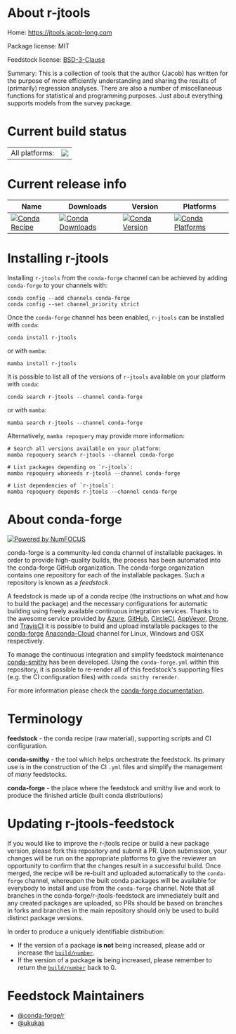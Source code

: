 About r-jtools
==============

Home: https://jtools.jacob-long.com

Package license: MIT

Feedstock license: [BSD-3-Clause](https://github.com/conda-forge/r-jtools-feedstock/blob/main/LICENSE.txt)

Summary: This is a collection of tools that the author (Jacob) has written for the purpose of more efficiently understanding and sharing the results of (primarily) regression analyses. There are also a number of miscellaneous functions for statistical and programming purposes. Just about everything supports models from the survey package.

Current build status
====================


<table><tr><td>All platforms:</td>
    <td>
      <a href="https://dev.azure.com/conda-forge/feedstock-builds/_build/latest?definitionId=14384&branchName=main">
        <img src="https://dev.azure.com/conda-forge/feedstock-builds/_apis/build/status/r-jtools-feedstock?branchName=main">
      </a>
    </td>
  </tr>
</table>

Current release info
====================

| Name | Downloads | Version | Platforms |
| --- | --- | --- | --- |
| [![Conda Recipe](https://img.shields.io/badge/recipe-r--jtools-green.svg)](https://anaconda.org/conda-forge/r-jtools) | [![Conda Downloads](https://img.shields.io/conda/dn/conda-forge/r-jtools.svg)](https://anaconda.org/conda-forge/r-jtools) | [![Conda Version](https://img.shields.io/conda/vn/conda-forge/r-jtools.svg)](https://anaconda.org/conda-forge/r-jtools) | [![Conda Platforms](https://img.shields.io/conda/pn/conda-forge/r-jtools.svg)](https://anaconda.org/conda-forge/r-jtools) |

Installing r-jtools
===================

Installing `r-jtools` from the `conda-forge` channel can be achieved by adding `conda-forge` to your channels with:

```
conda config --add channels conda-forge
conda config --set channel_priority strict
```

Once the `conda-forge` channel has been enabled, `r-jtools` can be installed with `conda`:

```
conda install r-jtools
```

or with `mamba`:

```
mamba install r-jtools
```

It is possible to list all of the versions of `r-jtools` available on your platform with `conda`:

```
conda search r-jtools --channel conda-forge
```

or with `mamba`:

```
mamba search r-jtools --channel conda-forge
```

Alternatively, `mamba repoquery` may provide more information:

```
# Search all versions available on your platform:
mamba repoquery search r-jtools --channel conda-forge

# List packages depending on `r-jtools`:
mamba repoquery whoneeds r-jtools --channel conda-forge

# List dependencies of `r-jtools`:
mamba repoquery depends r-jtools --channel conda-forge
```


About conda-forge
=================

[![Powered by
NumFOCUS](https://img.shields.io/badge/powered%20by-NumFOCUS-orange.svg?style=flat&colorA=E1523D&colorB=007D8A)](https://numfocus.org)

conda-forge is a community-led conda channel of installable packages.
In order to provide high-quality builds, the process has been automated into the
conda-forge GitHub organization. The conda-forge organization contains one repository
for each of the installable packages. Such a repository is known as a *feedstock*.

A feedstock is made up of a conda recipe (the instructions on what and how to build
the package) and the necessary configurations for automatic building using freely
available continuous integration services. Thanks to the awesome service provided by
[Azure](https://azure.microsoft.com/en-us/services/devops/), [GitHub](https://github.com/),
[CircleCI](https://circleci.com/), [AppVeyor](https://www.appveyor.com/),
[Drone](https://cloud.drone.io/welcome), and [TravisCI](https://travis-ci.com/)
it is possible to build and upload installable packages to the
[conda-forge](https://anaconda.org/conda-forge) [Anaconda-Cloud](https://anaconda.org/)
channel for Linux, Windows and OSX respectively.

To manage the continuous integration and simplify feedstock maintenance
[conda-smithy](https://github.com/conda-forge/conda-smithy) has been developed.
Using the ``conda-forge.yml`` within this repository, it is possible to re-render all of
this feedstock's supporting files (e.g. the CI configuration files) with ``conda smithy rerender``.

For more information please check the [conda-forge documentation](https://conda-forge.org/docs/).

Terminology
===========

**feedstock** - the conda recipe (raw material), supporting scripts and CI configuration.

**conda-smithy** - the tool which helps orchestrate the feedstock.
                   Its primary use is in the construction of the CI ``.yml`` files
                   and simplify the management of *many* feedstocks.

**conda-forge** - the place where the feedstock and smithy live and work to
                  produce the finished article (built conda distributions)


Updating r-jtools-feedstock
===========================

If you would like to improve the r-jtools recipe or build a new
package version, please fork this repository and submit a PR. Upon submission,
your changes will be run on the appropriate platforms to give the reviewer an
opportunity to confirm that the changes result in a successful build. Once
merged, the recipe will be re-built and uploaded automatically to the
`conda-forge` channel, whereupon the built conda packages will be available for
everybody to install and use from the `conda-forge` channel.
Note that all branches in the conda-forge/r-jtools-feedstock are
immediately built and any created packages are uploaded, so PRs should be based
on branches in forks and branches in the main repository should only be used to
build distinct package versions.

In order to produce a uniquely identifiable distribution:
 * If the version of a package **is not** being increased, please add or increase
   the [``build/number``](https://docs.conda.io/projects/conda-build/en/latest/resources/define-metadata.html#build-number-and-string).
 * If the version of a package **is** being increased, please remember to return
   the [``build/number``](https://docs.conda.io/projects/conda-build/en/latest/resources/define-metadata.html#build-number-and-string)
   back to 0.

Feedstock Maintainers
=====================

* [@conda-forge/r](https://github.com/conda-forge/r/)
* [@ukukas](https://github.com/ukukas/)

